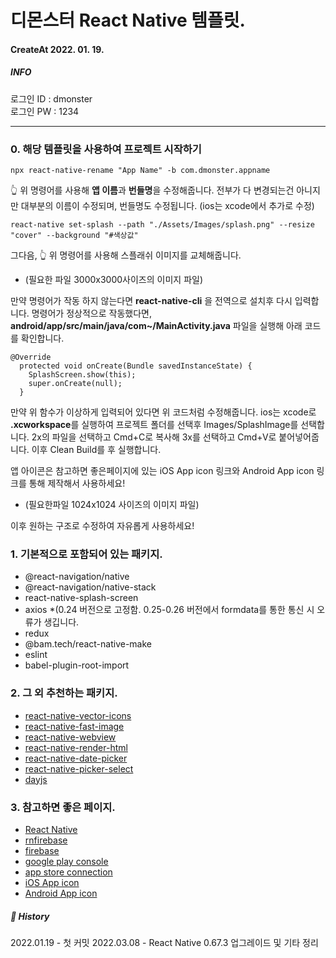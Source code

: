 # 디몬스터 React Native 템플릿.

#### CreateAt 2022. 01. 19.

##### INFO
로그인 ID : dmonster<br/>
로그인 PW : 1234

***

### 0. 해당 템플릿을 사용하여 프로젝트 시작하기

```
npx react-native-rename "App Name" -b com.dmonster.appname
```

👆 위 명령어를 사용해 **앱 이름**과 **번들명**을 수정해줍니다.
전부가 다 변경되는건 아니지만 대부분의 이름이 수정되며, 번들명도 수정됩니다. (ios는 xcode에서 추가로 수정)

```
react-native set-splash --path "./Assets/Images/splash.png" --resize "cover" --background "#색상값"
```

그다음, 👆 위 명령어를 사용해 스플래쉬 이미지를 교체해줍니다.

- (필요한 파일 3000x3000사이즈의 이미지 파일)

만약 명령어가 작동 하지 않는다면 **react-native-cli** 을 전역으로 설치후 다시 입력합니다.
명령어가 정상적으로 작동했다면, **android/app/src/main/java/com~/MainActivity.java** 파일을 실행해 아래 코드를 확인합니다.

```
@Override
  protected void onCreate(Bundle savedInstanceState) {
    SplashScreen.show(this);
    super.onCreate(null);
  }
```

만약 위 함수가 이상하게 입력되어 있다면 위 코드처럼 수정해줍니다.
ios는 xcode로 **.xcworkspace**를 실행하여 프로젝트 폴더를 선택후 Images/SplashImage를 선택합니다.
2x의 파일을 선택하고 Cmd+C로 복사해 3x를 선택하고 Cmd+V로 붙어넣어줍니다. 이후 Clean Build를 후 실행합니다.

앱 아이콘은 참고하면 좋은페이지에 있는 iOS App icon 링크와 Android App icon 링크를 통해 제작해서 사용하세요!

- (필요한파일 1024x1024 사이즈의 이미지 파일)

이후 원하는 구조로 수정하여 자유롭게 사용하세요!

### 1. 기본적으로 포함되어 있는 패키지.

- @react-navigation/native
- @react-navigation/native-stack
- react-native-splash-screen
- axios
  \*(0.24 버전으로 고정함. 0.25-0.26 버전에서 formdata를 통한 통신 시 오류가 생깁니다.
- redux
- @bam.tech/react-native-make
- eslint
- babel-plugin-root-import

### 2. 그 외 추천하는 패키지.

- [react-native-vector-icons](https://github.com/oblador/react-native-vector-icons)
- [react-native-fast-image](https://github.com/DylanVann/react-native-fast-image)
- [react-native-webview](https://github.com/react-native-webview/react-native-webview)
- [react-native-render-html](https://github.com/meliorence/react-native-render-html)
- [react-native-date-picker](https://github.com/henninghall/react-native-date-picker)
- [react-native-picker-select](https://github.com/lawnstarter/react-native-picker-select)
- [dayjs](https://day.js.org/)

### 3. 참고하면 좋은 페이지.

- [React Native](https://reactnative.dev/)
- [rnfirebase](https://rnfirebase.io/)
- [firebase](https://firebase.google.com/)
- [google play console](https://play.google.com/console/about/)
- [app store connection](https://appstoreconnect.apple.com/apps)
- [iOS App icon](https://appicon.co/)
- [Android App icon](<http://romannurik.github.io/AndroidAssetStudio/icons-launcher.html#foreground.type=image&foreground.space.trim=1&foreground.space.pad=0.25&foreColor=rgba(96%2C%20125%2C%20139%2C%200)&backColor=rgb(255%2C%20255%2C%20255)&crop=0&backgroundShape=square&effects=none&name=ic_launcher>)

##### 📖 History

2022.01.19 - 첫 커밋
2022.03.08 - React Native 0.67.3 업그레이드 및 기타 정리
